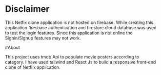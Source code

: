 # Disclaimer

This Netfix clone application is not hosted on firebase. While creating this application firesbase authentication and firestore cloud database was used to test the login features. Since this application is not online the Signin/Signup features may not work.


#About

This project uses tmdb Api to populate movie posters according to category. I have used tailwind and React Js to build a responsive front-end clone of Netflix application.
